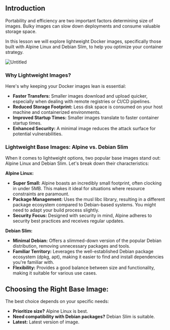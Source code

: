 ## Introduction

Portability and efficiency are two important factors determining size of images. Bulky images can slow down deployments and consume valuable storage space.

In this lesson we will explore lightweight Docker images, specifically those built with Alpine Linux and Debian Slim, to help you optimize your container strategy.

![Untitled](https://media.chandradeoarya.com/file/CT/Types-of-docker-images.png)

### **Why Lightweight Images?**

Here's why keeping your Docker images lean is essential:

- **Faster Transfers:** Smaller images download and upload quicker, especially when dealing with remote registries or CI/CD pipelines.
- **Reduced Storage Footprint:** Less disk space is consumed on your host machine and containerized environments.
- **Improved Startup Times:** Smaller images translate to faster container startup times.
- **Enhanced Security:** A minimal image reduces the attack surface for potential vulnerabilities.

### **Lightweight Base Images: Alpine vs. Debian Slim**

When it comes to lightweight options, two popular base images stand out: Alpine Linux and Debian Slim. Let's break down their characteristics:

**Alpine Linux:**

- **Super Small:** Alpine boasts an incredibly small footprint, often clocking in under 5MB. This makes it ideal for situations where resource constraints are paramount.
- **Package Management:** Uses the musl libc library, resulting in a different package ecosystem compared to Debian-based systems. You might need to adapt your build process slightly.
- **Security Focus:** Designed with security in mind, Alpine adheres to security best practices and receives regular updates.

**Debian Slim:**

- **Minimal Debian:** Offers a slimmed-down version of the popular Debian distribution, removing unnecessary packages and tools.
- **Familiar Territory:** Leverages the well-established Debian package ecosystem (dpkg, apt), making it easier to find and install dependencies you're familiar with.
- **Flexibility:** Provides a good balance between size and functionality, making it suitable for various use cases.

## **Choosing the Right Base Image:**

The best choice depends on your specific needs:

- **Prioritize size?** Alpine Linux is best.
- **Need compatibility with Debian packages?** Debian Slim is suitable.
- **Latest:** Latest version of image.